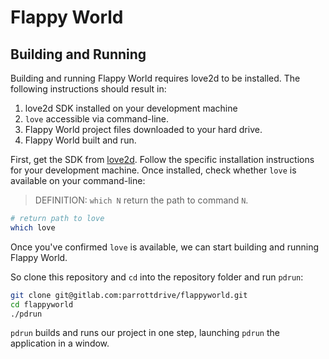 # Flappy World

## Building and Running

Building and running Flappy World requires love2d to be installed. The following instructions should result in:

1. love2d SDK installed on your development machine
2. `love` accessible via command-line.
3. Flappy World project files downloaded to your hard drive.
4. Flappy World built and run.

First, get the SDK from [love2d](https://love2d.org/). Follow the specific installation instructions for your development machine. Once installed, check whether `love` is available on your command-line:

> DEFINITION: `which N` return the path to command `N`.

```bash
# return path to love
which love
```

Once you've confirmed `love` is available, we can start building and running Flappy World.

So clone this repository and `cd` into the repository folder and run `pdrun`:

```bash
git clone git@gitlab.com:parrottdrive/flappyworld.git
cd flappyworld
./pdrun
```

`pdrun` builds and runs our project in one step, launching `pdrun` the application in a window.

